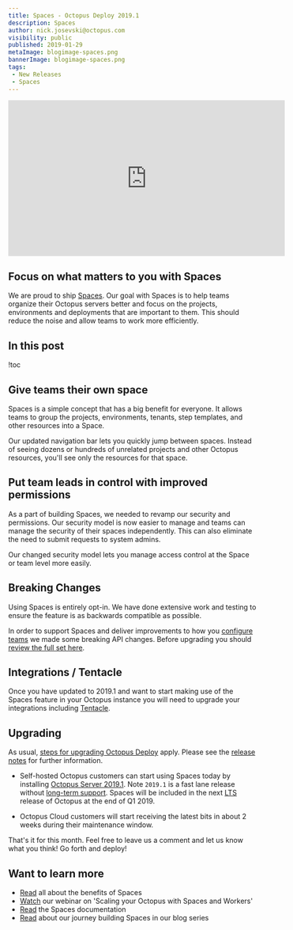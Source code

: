 ```yaml
---
title: Spaces - Octopus Deploy 2019.1
description: Spaces
author: nick.josevski@octopus.com
visibility: public
published: 2019-01-29
metaImage: blogimage-spaces.png
bannerImage: blogimage-spaces.png
tags:
 - New Releases
 - Spaces
---
```


<iframe width="560" height="315" src="https://www.youtube.com/embed/9YztgS1wUmk" frameborder="0" allowfullscreen></iframe>

<h2>Focus on what matters to you with Spaces</h2>

We are proud to ship [Spaces](https://octopus.com/spaces). Our goal with Spaces is to help teams organize their Octopus servers better and focus on the projects, environments and deployments that are important to them. This should reduce the noise and allow teams to work more efficiently.

<h2>In this post </h2>

!toc

## Give teams their own space

Spaces is a simple concept that has a big benefit for everyone. It allows teams to group the projects, environments, tenants, step templates, and other resources into a Space.

Our updated navigation bar lets you quickly jump between spaces. Instead of seeing dozens or hundreds of unrelated projects and other Octopus resources, you'll see only the resources for that space.

## Put team leads in control with improved permissions

As a part of building Spaces, we needed to revamp our security and permissions. Our security model is now easier to manage and teams can manage the security of their spaces independently. This can also eliminate the need to submit requests to system admins.

Our changed security model lets you manage access control at the Space or team level more easily.

## Breaking Changes

Using Spaces is entirely opt-in. We have done extensive work and testing to ensure the feature is as backwards compatible as possible.

In order to support Spaces and  deliver improvements to how you [configure teams](https://octopus.com/blog/team-configuration-improvements) we made some breaking API changes. Before upgrading you should [review the full set here](https://octopus.com/downloads/compare?from=2018.12.1&to=2019.1.0).

## Integrations / Tentacle

Once you have updated to 2019.1 and want to start making use of the Spaces feature in your Octopus instance you will need to upgrade your integrations including [Tentacle](https://octopus.com/downloads).

## Upgrading

As usual, [steps for upgrading Octopus Deploy](https://octopus.com/docs/administration/upgrading) apply. Please see the [release notes](https://octopus.com/downloads/compare?to=2019.1.0) for further information.

* Self-hosted Octopus customers can start using Spaces today by installing [Octopus Server 2019.1](https://octopus.com/downloads). Note `2019.1` is a fast lane release without [long-term support](https://octopus.com/docs/administration/upgrading/long-term-support). Spaces will be included in the next [LTS](https://octopus.com/docs/administration/upgrading/long-term-support) release of Octopus at the end of Q1 2019.

* Octopus Cloud customers will start receiving the latest bits in about 2 weeks during their maintenance window.

That's it for this month. Feel free to leave us a comment and let us know what you think! Go forth and deploy!

## Want to learn more

- [Read](https://octopus.com/spaces) all about the benefits of Spaces
- [Watch](https://hello.octopus.com/webinar-spaces-workers/on-demand?utm_referrer=http%3A%2F%2Foctopus.com%2Fblog%2Foctopus-release-2019.1) our webinar on 'Scaling your Octopus with Spaces and Workers'
- [Read](https://g.octopushq.com/spaces) the Spaces documentation
- [Read](https://octopus.com/blog/octopus-spaces-blog-series-kick-off) about our journey building Spaces in our blog series
